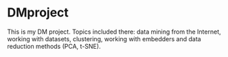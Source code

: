 # DMproject

This is my DM project. Topics included there: data mining from the Internet, working with datasets, clustering, working with embedders and data reduction methods (PCA, t-SNE).
